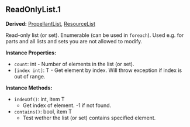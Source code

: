 ## ReadOnlyList.1

**Derived:** [PropellantList](../Parts/PropellantList.md), [ResourceList](../Parts/ResourceList.md)

Read-only list (or set). Enumerable (can be used in `foreach`).
Used e.g. for parts and all lists and sets you are not allowed to modify.


**Instance Properties:**
- `count`: int - Number of elements in the list (or set).
- `[index int]`: T - Get element by index. Will throw exception if index is out of range.

**Instance Methods:**
- `indexOf()`: int, item T
  - Get index of element. -1 if not found.
- `contains()`: bool, item T
  - Test wether the list (or set) contains specified element.

